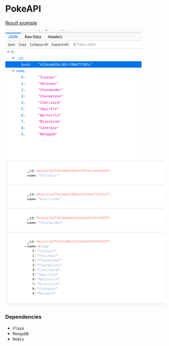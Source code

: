 # PokeAPI


[Result example](/example/poke.json)


![Sample 1](/example/1.png)
![Sample 2](/example/2.png)


### Dependencies
- `Flask`
- `MongoDB`
- `Redis`
